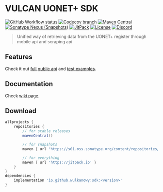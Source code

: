 # VULCAN UONET+ SDK

[![GitHub Workflow status](https://img.shields.io/github/actions/workflow/status/wulkanowy/sdk/test.yml?branch=master&style=flat-square)](https://github.com/wulkanowy/sdk/actions)
[![Codecov branch](https://img.shields.io/codecov/c/github/wulkanowy/sdk/master.svg?style=flat-square)](https://codecov.io/gh/wulkanowy/sdk)
[![Maven Central](https://img.shields.io/maven-central/v/io.github.wulkanowy/sdk?style=flat-square)](https://search.maven.org/artifact/io.github.wulkanowy/sdk)
[![Sonatype Nexus (Snapshots)](https://img.shields.io/nexus/s/io.github.wulkanowy/sdk?server=https%3A%2F%2Fs01.oss.sonatype.org&style=flat-square)](https://s01.oss.sonatype.org/content/repositories/snapshots/io/github/wulkanowy/sdk/)
[![JitPack](https://img.shields.io/jitpack/v/wulkanowy/sdk.svg?style=flat-square)](https://jitpack.io/#wulkanowy/sdk)
[![License](https://img.shields.io/github/license/wulkanowy/sdk.svg?style=flat-square)](https://github.com/wulkanowy/sdk)
[![Discord](https://img.shields.io/discord/390889354199040011.svg?style=flat-square)](https://discord.gg/vccAQBr)

> Unified way of retrieving data from the UONET+ register through mobile api and scraping api

## Features

Check it out [full public api](https://github.com/wulkanowy/sdk/blob/master/sdk/src/main/kotlin/io/github/wulkanowy/sdk/Sdk.kt)
and [test examples](https://github.com/wulkanowy/sdk/blob/master/sdk/src/test/kotlin/io/github/wulkanowy/sdk/SdkRemoteTest.kt).

## Documentation

Check [wiki page](https://github.com/wulkanowy/sdk/wiki).

## Download

```gradle
allprojects {
    repositories {
        // for stable releases
        mavenCentral()

        // for snapshots
        maven { url "https://s01.oss.sonatype.org/content/repositories/snapshots/" }

        // for everything
        maven { url 'https://jitpack.io' }
    }
}
dependencies {
    implementation 'io.github.wulkanowy:sdk:<version>'
}
```
